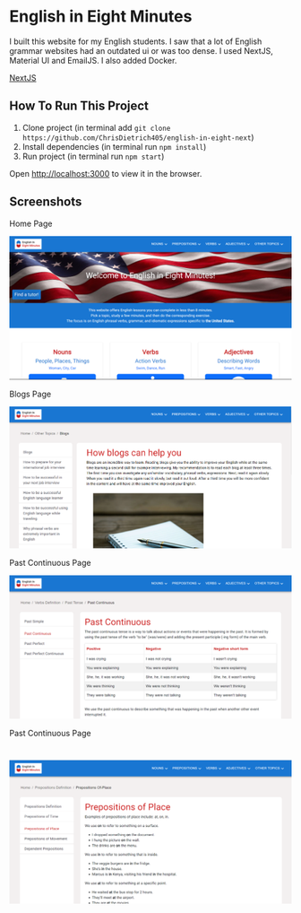 # English in Eight Minutes

I built this website for my English students. I saw that a lot of English grammar websites had an outdated ui or was too dense. I used NextJS, Material UI and EmailJS. I also added Docker.

[NextJS](https://nextjs.org/)


## How To Run This Project

1. Clone project (in terminal add `git clone https://github.com/ChrisDietrich405/english-in-eight-next`)
2. Install dependencies (in terminal run `npm install`)
3. Run project (in terminal run `npm start`)


Open [http://localhost:3000](http://localhost:3000) to view it in the browser.




## Screenshots


Home Page

![image](github-images/github-home.png)

Blogs Page

![image](github-images/github-blogs.png)

Past Continuous Page

![image](github-images/github-past-continuous.png)

Past Continuous Page

![image](github-images/github-prepositions.png)
=======
